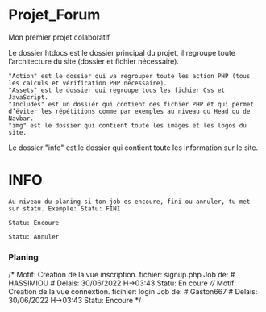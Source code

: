 # Projet_Forum
Mon premier projet colaboratif

Le dossier htdocs est le dossier principal du projet, il regroupe toute l’architecture du site (dossier et fichier nécessaire).

    "Action" est le dossier qui va regrouper toute les action PHP (tous les calculs et vérification PHP nécessaire).
    "Assets" est le dossier qui regroupe tous les fichier Css et JavaScript.
    "Includes" est un dossier qui contient des fichier PHP et qui permet d’éviter les répétitions comme par exemples au niveau du Head ou de Navbar.
    "img" est le dossier qui contient toute les images et les logos du site.

Le dossier "info" est le dossier qui contient toute les information sur le site.

# INFO
    Au niveau du planing si ton job es encoure, fini ou annuler, tu met sur statu. Exemple: Statu: FINI 
                                                                                                 Statu: Encoure
                                                                                                 Statu: Annuler

### Planing
/* 
Motif: Creation de la vue inscription.
fichier: signup.php 
Job de: # HASSIMIOU #
Delais: 30/06/2022 H->03:43
Statu: En coure
*//* 
Motif: Creation de la vue connextion.
ficihier:  login
Job de: # Gaston667 #
Delais: 30/06/2022 H->03:43
Statu: Encoure
*/

